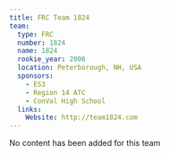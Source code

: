 ```yaml
---
title: FRC Team 1824
team:
  type: FRC
  number: 1824
  name: 1824
  rookie_year: 2006
  location: Peterborough, NH, USA
  sponsors:
    - ES3
    - Region 14 ATC
    - ConVal High School
  links:
    Website: http://team1824.com
---
```

No content has been added for this team